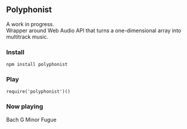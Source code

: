 ## Polyphonist

A work in progress.  
Wrapper around Web Audio API that turns a one-dimensional array into multitrack music.

### Install

`npm install polyphonist`

### Play
  
`require('polyphonist')()`

### Now playing

Bach G Minor Fugue
